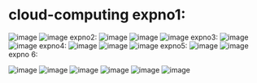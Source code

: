 # cloud-computing expno1:
![image](https://user-images.githubusercontent.com/113335352/192205259-f4b88d11-c1d6-4b78-86cd-88e10d34f5e5.png)
![image](https://user-images.githubusercontent.com/113335352/192205303-8c757ddd-fe9b-4c0c-a7f1-c60b39d4f390.png)
expno2:
![image](https://user-images.githubusercontent.com/113335352/192218966-79d9540c-98ae-4095-9738-39f91d3661fa.png)
![image](https://user-images.githubusercontent.com/113335352/192219122-d0585a2f-b762-4cac-b057-43d9bf84e70c.png)
![image](https://user-images.githubusercontent.com/113335352/192219210-d4e3f045-11f2-4c8e-9853-4aacf238f5ad.png)
expno3:
![image](https://user-images.githubusercontent.com/113335352/192223137-2e48e563-3e4f-45f9-9915-68b41e97c281.png)
![image](https://user-images.githubusercontent.com/113335352/192223217-27cf4e7a-2074-4c00-9d75-cd20450646f6.png)
expno4:
![image](https://user-images.githubusercontent.com/113335352/192227693-66e9388f-150b-4d05-bd5d-4663fb3bb89b.png)
![image](https://user-images.githubusercontent.com/113335352/192227748-bdbf705e-1445-4389-ab71-a6707bb2899d.png)
![image](https://user-images.githubusercontent.com/113335352/192227829-747e2365-94ec-4bb0-a270-2bebfec9700e.png)
expno5:
![image](https://user-images.githubusercontent.com/113335352/192230925-aaaa7076-b8d8-43c4-b391-cadb288ce4aa.png)
![image](https://user-images.githubusercontent.com/113335352/192230983-86c6f095-2844-44ce-9122-15b30530c33b.png)
expno 6:

![image](https://user-images.githubusercontent.com/113335352/192437626-67d50164-0b57-4321-9d8f-360f023fc08e.png)
![image](https://user-images.githubusercontent.com/113335352/192437723-05265c8c-4bc1-41aa-9fe1-511639d33d80.png)
![image](https://user-images.githubusercontent.com/113335352/192437772-c478d853-9c9c-40b6-8568-21d1708771cd.png)
![image](https://user-images.githubusercontent.com/113335352/192437803-280fa156-98cf-4a93-b0b4-35619debd411.png)
![image](https://user-images.githubusercontent.com/113335352/192438061-2285698d-3c7a-478b-b876-575a6e462744.png)
![image](https://user-images.githubusercontent.com/113335352/192438168-a179389d-b6d9-4d1c-ba95-674cc65a90ec.png)
